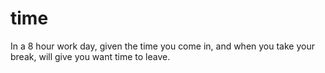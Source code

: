 # time

In a 8 hour work day, given the time you come in, and when you take your break, will give you want time to leave.

